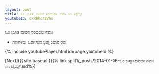 ```yaml
---
layout: post
title: ಓಂ ಭೂತ ವಾಹನ ಸರಥಯೇ ನಮಃ ೧೧ ಟೈಮ್ಸ್
youtubeId: ckRbhc4BVhs
---
```

 
 
 ಓಂ ಭೂತ ವಾಹನ ಸರಥಯೇ ನಮಃ  
 
 -  ಗಣಗಳನ್ನು ಒರಗಿಸುವ ಬ್ರಹ್ಮ ಯಾರ ರಥ 
 
  
 
  
 
 
 
 
 
 


{% include youtubePlayer.html id=page.youtubeId %}
 
[Next]({{ site.baseurl }}{% link  split1/_posts/2014-01-06-ಓಂ ಬಸ್ಮಾಚಯಯ ನಮಃ ೧೧ ಟೈಮ್ಸ್.md%})
 
